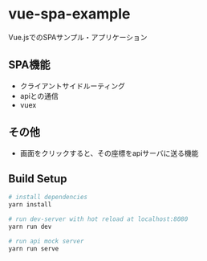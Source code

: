 # vue-spa-example

Vue.jsでのSPAサンプル・アプリケーション
## SPA機能
- クライアントサイドルーティング
- apiとの通信
- vuex

## その他
- 画面をクリックすると、その座標をapiサーバに送る機能

## Build Setup

``` bash
# install dependencies
yarn install

# run dev-server with hot reload at localhost:8080
yarn run dev

# run api mock server
yarn run serve
```


